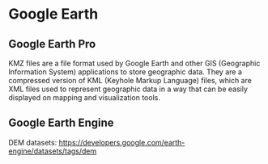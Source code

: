 # Google Earth

## Google Earth Pro

KMZ files are a file format used by Google Earth and other GIS (Geographic Information System) applications to store geographic data. They are a compressed version of KML (Keyhole Markup Language) files, which are XML files used to represent geographic data in a way that can be easily displayed on mapping and visualization tools.

## Google Earth Engine

DEM datasets: https://developers.google.com/earth-engine/datasets/tags/dem